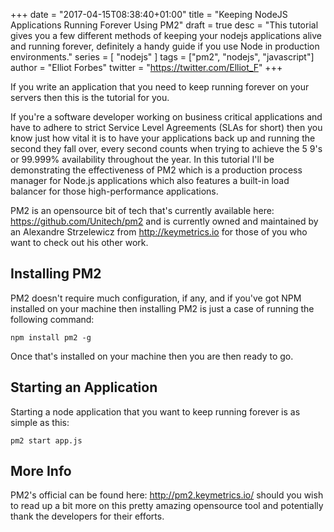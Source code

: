 +++
date = "2017-04-15T08:38:40+01:00"
title = "Keeping NodeJS Applications Running Forever Using PM2"
draft = true
desc = "This tutorial gives you a few different methods of keeping your nodejs applications alive and running forever, definitely a handy guide if you use Node in production environments."
series = [ "nodejs" ]
tags = ["pm2", "nodejs", "javascript"]
author = "Elliot Forbes"
twitter = "https://twitter.com/Elliot_F"
+++

<p>If you write an application that you need to keep running forever on your servers then this is the tutorial for you. </p>

<p>If you're a software developer working on business critical applications and have to adhere to strict Service Level Agreements (SLAs for short) then you know just how vital it is to have your applications back up and running the second they fall over, every second counts when trying to achieve the 5 9's or 99.999% availability throughout the year. In this tutorial I'll be demonstrating the effectiveness of PM2 which is a production process manager for Node.js applications which also features a built-in load balancer for those high-performance applications. </p>

<p>PM2 is an opensource bit of tech that's currently available here: <a href="https://github.com/Unitech/pm2" target="_blank">https://github.com/Unitech/pm2</a> and is currently owned and maintained by an Alexandre Strzelewicz from <a href="http://keymetrics.io" target="_blank">http://keymetrics.io</a> for those of you who want to check out his other work. </p>

<h2>Installing PM2</h2>

<p>PM2 doesn't require much configuration, if any, and if you've got NPM installed on your machine then installing PM2 is just a case of running the following command: </p>

~~~
npm install pm2 -g
~~~

<p>Once that's installed on your machine then you are then ready to go. </p>

<h2>Starting an Application</h2>

<p>Starting a node application that you want to keep running forever is as simple as this: </p>

~~~
pm2 start app.js
~~~

<h2>More Info</h2>

<p>PM2's official can be found here: <a href="http://pm2.keymetrics.io/" target="_blank">http://pm2.keymetrics.io/</a> should you wish to read up a bit more on this pretty amazing opensource tool and potentially thank the developers for their efforts. </p>
